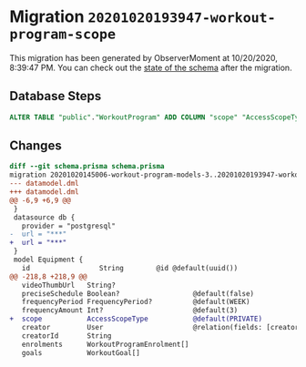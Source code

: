 # Migration `20201020193947-workout-program-scope`

This migration has been generated by ObserverMoment at 10/20/2020, 8:39:47 PM.
You can check out the [state of the schema](./schema.prisma) after the migration.

## Database Steps

```sql
ALTER TABLE "public"."WorkoutProgram" ADD COLUMN "scope" "AccessScopeType"  NOT NULL DEFAULT E'PRIVATE'
```

## Changes

```diff
diff --git schema.prisma schema.prisma
migration 20201020145006-workout-program-models-3..20201020193947-workout-program-scope
--- datamodel.dml
+++ datamodel.dml
@@ -6,9 +6,9 @@
 }
 datasource db {
   provider = "postgresql"
-  url = "***"
+  url = "***"
 }
 model Equipment {
   id                 String        @id @default(uuid())
@@ -218,8 +218,9 @@
   videoThumbUrl   String?
   preciseSchedule Boolean?                  @default(false)
   frequencyPeriod FrequencyPeriod?          @default(WEEK)
   frequencyAmount Int?                      @default(3)
+  scope           AccessScopeType           @default(PRIVATE)
   creator         User                      @relation(fields: [creatorId], references: [id])
   creatorId       String
   enrolments      WorkoutProgramEnrolment[]
   goals           WorkoutGoal[]
```


